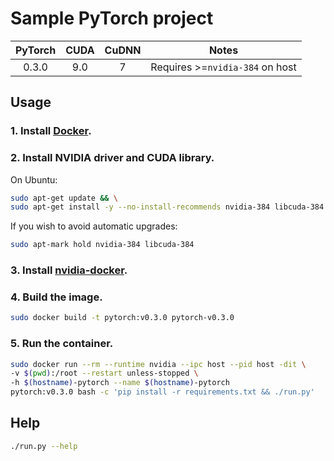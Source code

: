 # Sample PyTorch project


PyTorch | CUDA | CuDNN | Notes
:-----: | :--: | :---: | :---:
 0.3.0  | 9.0  |   7   | Requires >=`nvidia-384` on host

## Usage

### 1. Install [Docker](https://www.docker.com/).

### 2. Install NVIDIA driver and CUDA library.

On Ubuntu:

```bash
sudo apt-get update && \
sudo apt-get install -y --no-install-recommends nvidia-384 libcuda-384
```

If you wish to avoid automatic upgrades:

```bash
sudo apt-mark hold nvidia-384 libcuda-384
```

### 3. Install [nvidia-docker](https://github.com/nvidia/nvidia-docker).

### 4. Build the image.

```bash
sudo docker build -t pytorch:v0.3.0 pytorch-v0.3.0
```

### 5. Run the container.

```bash
sudo docker run --rm --runtime nvidia --ipc host --pid host -dit \
-v $(pwd):/root --restart unless-stopped \
-h $(hostname)-pytorch --name $(hostname)-pytorch
pytorch:v0.3.0 bash -c 'pip install -r requirements.txt && ./run.py'
```

## Help

```bash
./run.py --help
```
